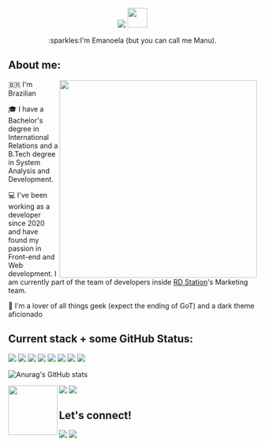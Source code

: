 <p align="center">
	<picture>
		<source srcset="https://readme-typing-svg.herokuapp.com?font=Fira+Code&weight=700&size=40&duration=3000&pause=1000&color=FFFFFF&background=00000001&center=true&vCenter=true&width=370&height=50&lines=Hello%2C+there!+" media="(prefers-color-scheme: dark)" />
		<source
			srcset="https://readme-typing-svg.herokuapp.com?font=Fira+Code&weight=700&size=40&duration=3000&pause=1000&color=000000&background=00000001&center=true&vCenter=true&width=370&height=50&lines=Hello%2C+there!+"
			media="(prefers-color-scheme: light), (prefers-color-scheme: no-preference)"
		/>
		<img src="https://readme-typing-svg.herokuapp.com?font=Fira+Code&weight=700&duration=3000&pause=1000&color=FFFFFF&background=00000001&center=true&vCenter=true&width=435&height=100&lines=Hello%2C+there!+" /> </picture
	><img src="https://gifimage.net/wp-content/uploads/2017/10/hand-waving-gif-2.gif" width="40" />
</p>

<p align="center">:sparkles:I'm Emanoela (but you can call me Manu).</p>

## About me:

<img align="right" src="https://github.com/manumsimao/manumsimao/assets/50922306/a91c3fa2-a2e1-4a94-9372-51224d0373f6" width="400" />

:brazil: I'm Brazilian 

🎓 I have a Bachelor's degree in International Relations and a B.Tech degree in System Analysis and Development. 

:computer: I've been working as a developer since 2020 and have found my passion in Front-end and Web development. I am currently part of the team of developers
inside [RD Station](https://rdstation.com)'s Marketing team. 

:heart_decoration: I'm a lover of all things geek (expect the ending of GoT) and a dark theme aficionado 

## Current stack + some GitHub Status:

<p>
	<img src="https://img.shields.io/badge/Wordpress-21759B?style=for-the-badge&logo=wordpress&logoColor=white" />
	<img src="https://img.shields.io/badge/HTML5-E34F26?style=for-the-badge&logo=html5&logoColor=white" />
	<img src="https://img.shields.io/badge/JavaScript-323330?style=for-the-badge&logo=javascript&logoColor=F7DF1E" />
	<img src="https://img.shields.io/badge/CSS3-1572B6?style=for-the-badge&logo=css3&logoColor=white" />
	<img src="https://img.shields.io/badge/PHP-777BB4?style=for-the-badge&logo=php&logoColor=white" />
	<img src="https://img.shields.io/badge/Next-black?style=for-the-badge&logo=next.js&logoColor=white"/> 
	<img src="https://img.shields.io/badge/typescript-%23007ACC.svg?style=for-the-badge&logo=typescript&logoColor=white"/> 
	<img src="https://img.shields.io/badge/SASS-hotpink.svg?style=for-the-badge&logo=SASS&logoColor=white"/>
</p>


![Anurag's GitHub stats](https://github-readme-stats.vercel.app/api?username=anuraghazra&show_icons=true&theme=dracula)

<picture>
	<source srcset="https://github-profile-trophy.vercel.app/?username=manumsimao&theme=dracula&title=MultiLanguage%2C%0ACommits%2C%0APullRequest" media="(prefers-color-scheme: dark)" />
	<source srcset="https://github-profile-trophy.vercel.app/?username=manumsimao&title=MultiLanguage%2C%0ACommits%2C%0APullRequest" media="(prefers-color-scheme: light), (prefers-color-scheme: no-preference)" />
	<img src="https://github-profile-trophy.vercel.app/?username=manumsimao&theme=dracula&title=MultiLanguage%2C%0ACommits%2C%0APullRequest" />
</picture>

<picture>
	<source srcset="https://github-readme-stats.vercel.app/api/top-langs/?username=manumsimao&layout=compact&theme=dracula&hide=Java%2C%0AKotlin" media="(prefers-color-scheme: dark)" />
	<source srcset="https://github-readme-stats.vercel.app/api/top-langs/?username=manumsimao&layout=compact&hide=Java%2C%0AKotlin" media="(prefers-color-scheme: light), (prefers-color-scheme: no-preference)" />
	<img src="https://github-readme-stats.vercel.app/api/top-langs/?username=manumsimao&layout=compact&theme=dracula&hide=Java%2C%0AKotlin" />
</picture> 

<img src="https://media0.giphy.com/media/oH9EpHYhOtlIZipqpk/giphy.gif" width="100" align="left" />

## Let's connect!

<a href="https://www.linkedin.com/in/emanoelasimao/" target="blank"><img src="https://img.shields.io/badge/LinkedIn-0077B5?style=for-the-badge&logo=linkedin&logoColor=white" /></a>
<a href="mailto:emanoelasimao@gmail.com" target="blank"><img src="https://img.shields.io/badge/Gmail-D14836?style=for-the-badge&logo=gmail&logoColor=white" /></a>
